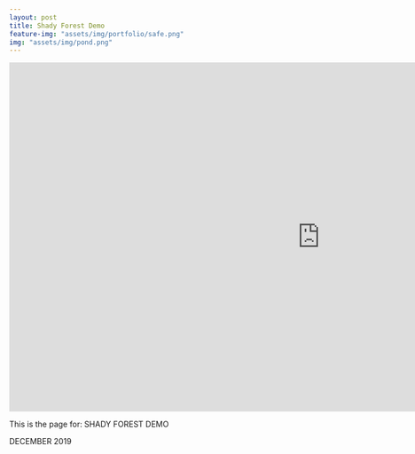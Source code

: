 ```yaml
---
layout: post
title: Shady Forest Demo
feature-img: "assets/img/portfolio/safe.png"
img: "assets/img/pond.png"
---
```


<center><iframe width="1120" height="630" src="https://www.youtube.com/embed/RDpLXx7wfEQ" title="YouTube video player" frameborder="0" allow="accelerometer; autoplay; clipboard-write; encrypted-media; gyroscope; picture-in-picture" allowfullscreen></iframe></center>

This is the page for: SHADY FOREST DEMO

DECEMBER 2019
